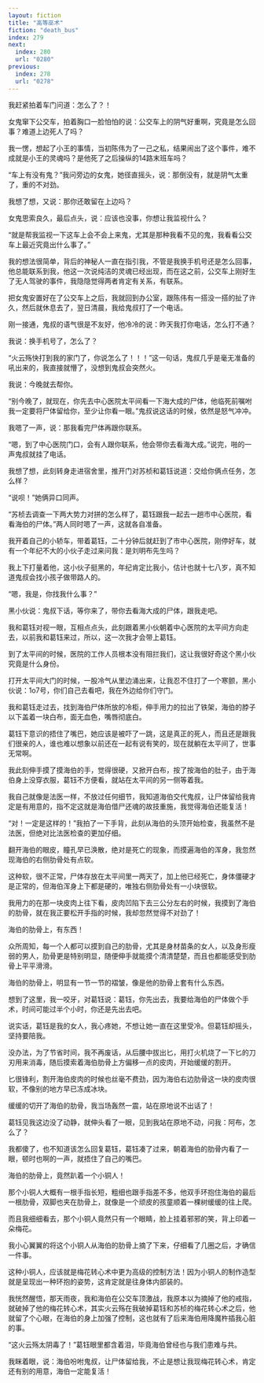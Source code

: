 ```yaml
---
layout: fiction
title: "高等巫术"
fiction: "death_bus"
index: 279
next:
  index: 280
  url: "0280"
previous:
  index: 278
  url: "0278"
---
```

我赶紧拍着车门问道：怎么了？！

女鬼窜下公交车，拍着胸口一脸怕怕的说：公交车上的阴气好重啊，究竟是怎么回事？难道上边死人了吗？

我一愣，想起了小王的事情，当初陈伟为了一己之私，结果闹出了这个事件，难不成就是小王的灵魂吗？是他死了之后操纵的14路末班车吗？

“车上有没有鬼？”我问旁边的女鬼，她径直摇头，说：那倒没有，就是阴气太重了，重的不对劲。

我想了想，又说：那你还敢留在上边吗？

女鬼思索良久，最后点头，说：应该也没事，你想让我监视什么？

“就是帮我监视一下这车上会不会上来鬼，尤其是那种我看不见的鬼，我看看公交车上最近究竟出什么事了。”

我的想法很简单，背后的神秘人一直在指引我，不管是我换手机号还是怎么回事，他总能联系到我，他这一次说纯洁的灵魂已经出现，而在这之前，公交车上刚好生了无人驾驶的事件，我隐隐觉得两者肯定有关系，有联系。

把女鬼安置好在了公交车上之后，我就回到办公室，跟陈伟有一搭没一搭的扯了许久，然后就休息去了，翌日清晨，我给鬼叔打了一个电话。

刚一接通，鬼叔的语气很是不友好，他冷冷的说：昨天我打你电话，怎么打不通？

我说：换手机号了，怎么了？

“火云殇快打到我的家门了，你说怎么了！！！”这一句话，鬼叔几乎是毫无准备的吼出来的，我直接就懵了，没想到鬼叔会突然火。

我说：今晚就去帮你。

“别今晚了，就现在，你先去中心医院太平间看一下海大成的尸体，他临死前嘱咐我一定要将尸体留给你，至少让你看一眼。”鬼叔说这话的时候，依然是怒气冲冲。

我嗯了一声，说：那我看完尸体再跟你联系。

“嗯，到了中心医院门口，会有人跟你联系，他会带你去看海大成。”说完，啪的一声鬼叔就挂了电话。

我想了想，此刻转身走进宿舍里，推开门对苏桢和葛钰说道：交给你俩点任务，怎么样？

“说呗！”她俩异口同声。

“苏桢去调查一下两大势力对拼的怎么样了，葛钰跟我一起去一趟市中心医院，看看海伯的尸体。”两人同时嗯了一声，这就各自准备。

我开着自己的小轿车，带着葛钰，二十分钟后就赶到了市中心医院，刚停好车，就有一个年纪不大的小伙子走过来问我：是刘明布先生吗？

我上下打量着他，这小伙子挺黑的，年纪肯定比我小，估计也就十七八岁，真不知道鬼叔会找小孩子做带路人的。

“嗯，我是，你找我什么事？”

黑小伙说：鬼叔下话，等你来了，带你去看海大成的尸体，跟我走吧。

我和葛钰对视一眼，互相点点头，此刻跟着黑小伙朝着中心医院的太平间方向走去，以前我和葛钰来过，所以，这一次我才会带上葛钰。

到了太平间的时候，医院的工作人员根本没有阻拦我们，这让我很好奇这个黑小伙究竟是什么身份。

打开太平间大门的时候，一股冷气从里边涌出来，让我忍不住打了一个寒颤，黑小伙说：1o7号，你们自己去看吧，我在外边给你们守门。

我和葛钰走过去，找到海伯尸体所放的冷柜，伸手用力的拉出了铁架，海伯的脖子以下盖着一块白布，面无血色，嘴唇彻底白。

葛钰下意识的捂住了嘴巴，她应该是被吓了一跳，这是真正的死人，而且还是跟我们很亲的人，谁也难以想象以前还在一起有说有笑的，现在就躺在太平间了，世事无常啊。

我此刻伸手摸了摸海伯的手，觉得很硬，又掀开白布，按了按海伯的肚子，由于海伯身上没穿衣服，葛钰不方便看，就站在太平间的另一侧等着我。

我自己就像是法医一样，不放过任何细节，我知道海伯交代鬼叔，让尸体留给我肯定是有用意的，指不定这就是海伯借尸还魂的故技重施，我觉得海伯还能复活！

“对！一定是这样的！”我拍了一下手背，此刻从海伯的头顶开始检查，我虽然不是法医，但绝对比法医检查的更加仔细。

翻开海伯的眼皮，瞳孔早已涣散，绝对是死亡的现象，而摸遍海伯的浑身，我忽然现海伯的右侧肋骨处有点软。

这种软，很不正常，尸体存放在太平间里一两天了，加上他已经死亡，身体僵硬才是正常的，但海伯浑身上下都是硬的，唯独右侧肋骨处有一小块很软。

我用力的在那一块皮肉上往下看，皮肉凹陷下去三公分左右的时候，我摸到了海伯的肋骨，就在我正要松开手指的时候，我却忽然觉得不对劲了！

海伯的肋骨上，有东西！

众所周知，每一个人都可以摸到自己的肋骨，尤其是身材苗条的女人，以及身形瘦弱的男人，肋骨更是特别明显，随便伸手就能摸个清清楚楚，而且也都能感受到肋骨上平平滑滑。

海伯的肋骨上，明显有一节一节的褶皱，像是他的肋骨上套有什么东西。

想到了这里，我一咬牙，对葛钰说：葛钰，你先出去，我要给海伯的尸体做个手术，时间可能过半个小时，你还是先出去吧。

说实话，葛钰是我的女人，我心疼她，不想让她一直在这里受冷。但葛钰却摇头，坚持要陪我。

没办法，为了节省时间，我不再废话，从后腰中拔出匕，用打火机烧了一下匕的刀刃用来消毒，随后摸索着海伯肋骨上方偏移一点的皮肉，开始缓缓的割开。

匕很锋利，割开海伯皮肉的时候也丝毫不费劲，因为海伯右边肋骨这一块的皮肉很软，不像别的地方早已冻成冰块。

缓缓的切开了海伯的肋骨，我当场轰然一震，站在原地说不出话了！

葛钰见我这边没了动静，就伸头看了一眼，见到我站在原地不动，问我：阿布，怎么了？

我都傻了，也不知道该怎么回复葛钰，葛钰凑了过来，朝着海伯的肋骨内看了一眼，顿时也啊的一声，就捂住了自己的嘴巴。

海伯的肋骨上，竟然趴着一个小铜人！

那个小铜人大概有一根手指长短，粗细也跟手指差不多，他双手环抱住海伯的最后一根肋骨，双脚也夹在肋骨上，就像是一个顽皮的孩童顺着一棵树缓缓的往上爬。

而且我细细看去，那个小铜人竟然只有一个眼睛，脸上挂着邪邪的笑，背上印着一朵梅花。

我小心翼翼的将这个小铜人从海伯的肋骨上摘了下来，仔细看了几圈之后，才确信一件事。

这种小铜人，应该就是梅花转心术中更为高级的控制方法！因为小铜人的制作造型就是呈现出一种环抱的姿势，这肯定就是往身体内部装的。

我恍然醒悟，那天雨夜，我和海伯在公交车顶激战，我原本以为摘掉了他的戒指，就破掉了他的梅花转心术，其实火云殇在我破掉葛钰和苏桢的梅花转心术之后，他就留了个心眼，在海伯的身上加强了控制，这也就有了后来海伯用降魔杵插我心脏的事。

“这火云殇太阴毒了！”葛钰眼里都含着泪，毕竟海伯曾经也与我们患难与共。

我眯着眼，说：海伯吩咐鬼叔，让尸体留给我，不止是想让我现梅花转心术，肯定还有别的用意，海伯一定能复活！